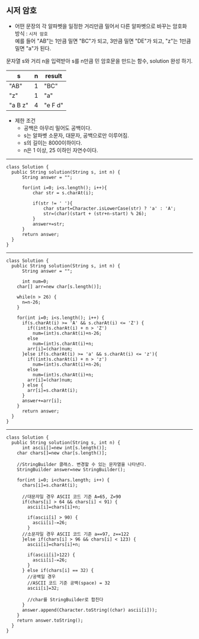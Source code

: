 ## 시저 암호

- 어떤 문장의 각 알파벳을 일정한 거리만큼 밀어서 다른 알파벳으로 바꾸는 암호화 방식 : `시저 암호`<br>
예를 들어 "AB"는 1만큼 밀면 "BC"가 되고, 3만큼 밀면 "DE"가 되고, "z"는 1만큼 밀면 "a"가 된다.

문자열 s와 거리 n을 입력받아 s를 n만큼 민 암호문을 만드는 함수, solution 완성 하기.

|s|n|result|
|--|--|--|
|"AB"|1|"BC"|
|"z"|1|"a"|
|"a B z"|4|"e F d"|

- 제한 조건
  - 공백은 아무리 밀어도 공백이다.
  - s는 알파벳 소문자, 대문자, 공백으로만 이루어짐.
  - s의 길이는 8000이하이다.
  - n은 1 이상, 25 이하인 자연수이다.

---

    class Solution {
      public String solution(String s, int n) {
          String answer = "";

          for(int i=0; i<s.length(); i++){
              char str = s.charAt(i);

              if(str != ' '){
                  char start=Character.isLowerCase(str) ? 'a' : 'A';
                  str=(char)(start + (str+n-start) % 26);
              }
              answer+=str;
          }
          return answer;
      }
    }

---

    class Solution {
      public String solution(String s, int n) {
          String answer = "";

          int num=0;
        char[] arr=new char[s.length()];

        while(n > 26) {
          n=n-26;
        }

        for(int i=0; i<s.length(); i++) {
          if(s.charAt(i) >= 'A' && s.charAt(i) <= 'Z') {
            if((int)s.charAt(i) + n > 'Z')
              num=(int)s.charAt(i)+n-26;
            else
              num=(int)s.charAt(i)+n;
            arr[i]=(char)num;
          }else if(s.charAt(i) >= 'a' && s.charAt(i) <= 'z'){
            if((int)s.charAt(i) + n > 'z')
              num=(int)s.charAt(i)+n-26;
            else
              num=(int)s.charAt(i)+n;
            arr[i]=(char)num;
          } else {
            arr[i]=s.charAt(i);
          }
          answer+=arr[i];
        }
          return answer;
      }
    }

---

    class Solution {
      public String solution(String s, int n) {
          int ascii[]=new int[s.length()];
        char chars[]=new char[s.length()];

        //StringBuilder 클래스. 변경할 수 있는 문자열을 나타낸다.
        StringBuilder answer=new StringBuilder();

        for(int i=0; i<chars.length; i++) {
          chars[i]=s.charAt(i);

          //대문자일 경우 ASCII 코드 기준 A=65, Z=90
          if(chars[i] > 64 && chars[i] < 91) {
            ascii[i]=chars[i]+n;

            if(ascii[i] > 90) {
              ascii[i]-=26;
            }
          //소문자일 경우 ASCII 코드 기준 a==97, z==122
          }else if(chars[i] > 96 && chars[i] < 123) {
            ascii[i]=chars[i]+n;

            if(ascii[i]>122) {
              ascii[i]-=26;
            }
          } else if(chars[i] == 32) {
            //공백일 경우
            //ASCII 코드 기준 공백(space) = 32
            ascii[i]=32;

            //char를 StringBuilder로 합친다
          }	
          answer.append(Character.toString((char) ascii[i]));
        }
        return answer.toString();
      }
    }
